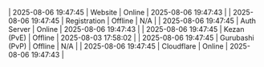 | 2025-08-06 19:47:45 | Website | Online | 2025-08-06 19:47:43 |
| 2025-08-06 19:47:45 | Registration | Offline | N/A |
| 2025-08-06 19:47:45 | Auth Server | Online | 2025-08-06 19:47:43 |
| 2025-08-06 19:47:45 | Kezan (PvE) | Offline | 2025-08-03 17:58:02 |
| 2025-08-06 19:47:45 | Gurubashi (PvP) | Offline | N/A |
| 2025-08-06 19:47:45 | Cloudflare | Online | 2025-08-06 19:47:43 |
